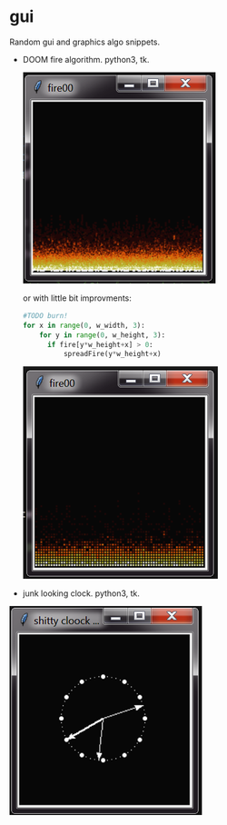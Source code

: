 # gui

Random gui and graphics algo snippets.

- DOOM fire algorithm. python3, tk.
  
  ![](./imgs/fir00.png)
  
  or with little bit improvments:
  
  ```python
  #TODO burn!
  for x in range(0, w_width, 3):
      for y in range(0, w_height, 3):
  		if fire[y*w_height+x] > 0:
  			spreadFire(y*w_height+x)
  ```
  
  ![](./imgs/fir01.png)
  
  
  
  

- junk looking clock. python3, tk.

![](./imgs/klock.png)
